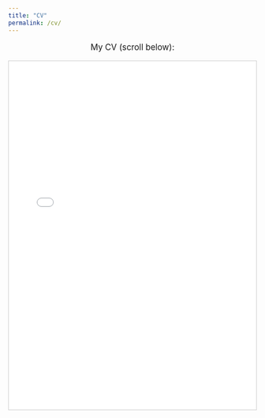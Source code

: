 ```yaml
---
title: "CV"
permalink: /cv/
---
```


<p style="text-align:center; font-size: 1.2em; margin-bottom: 1em;">My CV (scroll below):</p>

<div style="position: relative; padding-bottom: 140%; height: 0; overflow: auto; border:1px solid #ccc;">
  <iframe src="/files/Pulliam_CV_5_15_2025.pdf" 
          style="position: absolute; top: 0; left: 0; width: 100%; height: 100%;" 
          frameborder="0">
    This browser does not support PDFs. Please download the PDF to view it: 
    <a href="/files/Pulliam_CV_5_15_2025.pdf">Download CV</a>.
  </iframe>
</div>
